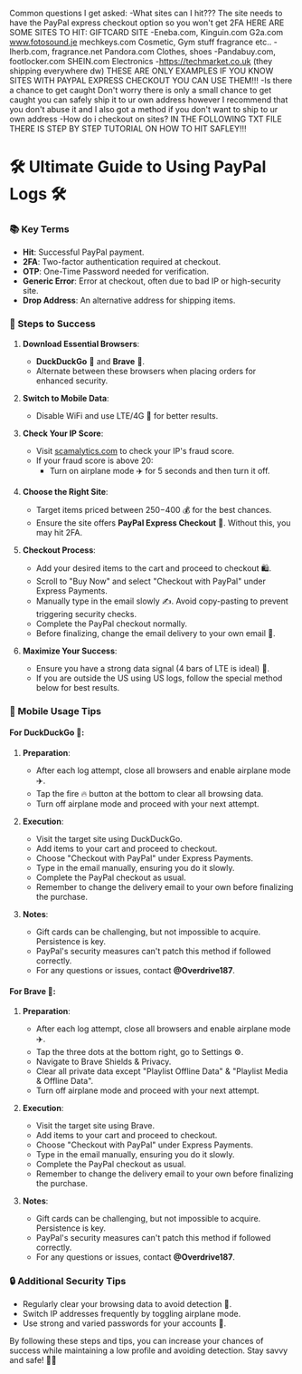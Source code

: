
Common questions I get asked:
-What sites can I hit???
The site needs to have the PayPal express checkout option so you won't get 2FA
HERE ARE SOME SITES TO HIT:
GIFTCARD SITE
-Eneba.com, Kinguin.com G2a.com www.fotosound.je mechkeys.com
Cosmetic, Gym stuff fragrance etc.. -Iherb.com, fragrance.net Pandora.com
Clothes, shoes
-Pandabuy.com, footlocker.com SHEIN.com
Electronics
-https://techmarket.co.uk (they shipping everywhere dw)
THESE ARE ONLY EXAMPLES IF YOU KNOW SITES WITH PAYPAL EXPRESS CHECKOUT YOU CAN USE THEM!!!
-Is there a chance to get caught
Don't worry there is only a small
chance to get caught you can safely ship it to ur own address however I recommend that you don't abuse it and I also got a method if you don't want to ship to ur own address
-How do i checkout on sites?
IN THE FOLLOWING TXT FILE
THERE IS STEP BY STEP TUTORIAL ON HOW TO HIT SAFLEY!!!

# 🛠️ Ultimate Guide to Using PayPal Logs 🛠️

### 📚 Key Terms
- **Hit**: Successful PayPal payment.
- **2FA**: Two-factor authentication required at checkout.
- **OTP**: One-Time Password needed for verification.
- **Generic Error**: Error at checkout, often due to bad IP or high-security site.
- **Drop Address**: An alternative address for shipping items.

### 🚀 Steps to Success

1. **Download Essential Browsers**:
   - **DuckDuckGo** 🦆 and **Brave** 🦁.
   - Alternate between these browsers when placing orders for enhanced security.

2. **Switch to Mobile Data**:
   - Disable WiFi and use LTE/4G 📶 for better results.

3. **Check Your IP Score**:
   - Visit [scamalytics.com](https://scamalytics.com) to check your IP's fraud score.
   - If your fraud score is above 20:
     - Turn on airplane mode ✈️ for 5 seconds and then turn it off.

4. **Choose the Right Site**:
   - Target items priced between $250-$400 💰 for the best chances.
   - Ensure the site offers **PayPal Express Checkout** 🛒. Without this, you may hit 2FA.

5. **Checkout Process**:
   - Add your desired items to the cart and proceed to checkout 🛍️.
   - Scroll to "Buy Now" and select "Checkout with PayPal" under Express Payments.
   - Manually type in the email slowly ✍️. Avoid copy-pasting to prevent triggering security checks.
   - Complete the PayPal checkout normally.
   - Before finalizing, change the email delivery to your own email 📧.

6. **Maximize Your Success**:
   - Ensure you have a strong data signal (4 bars of LTE is ideal) 📡.
   - If you are outside the US using US logs, follow the special method below for best results.

### 📱 Mobile Usage Tips

#### For DuckDuckGo 🦆:
1. **Preparation**:
   - After each log attempt, close all browsers and enable airplane mode ✈️.
   - Tap the fire 🔥 button at the bottom to clear all browsing data.
   - Turn off airplane mode and proceed with your next attempt.

2. **Execution**:
   - Visit the target site using DuckDuckGo.
   - Add items to your cart and proceed to checkout.
   - Choose "Checkout with PayPal" under Express Payments.
   - Type in the email manually, ensuring you do it slowly.
   - Complete the PayPal checkout as usual.
   - Remember to change the delivery email to your own before finalizing the purchase.

3. **Notes**:
   - Gift cards can be challenging, but not impossible to acquire. Persistence is key.
   - PayPal's security measures can't patch this method if followed correctly.
   - For any questions or issues, contact **@Overdrive187**.

#### For Brave 🦁:
1. **Preparation**:
   - After each log attempt, close all browsers and enable airplane mode ✈️.
   - Tap the three dots at the bottom right, go to Settings ⚙️.
   - Navigate to Brave Shields & Privacy.
   - Clear all private data except "Playlist Offline Data" & "Playlist Media & Offline Data".
   - Turn off airplane mode and proceed with your next attempt.

2. **Execution**:
   - Visit the target site using Brave.
   - Add items to your cart and proceed to checkout.
   - Choose "Checkout with PayPal" under Express Payments.
   - Type in the email manually, ensuring you do it slowly.
   - Complete the PayPal checkout as usual.
   - Remember to change the delivery email to your own before finalizing the purchase.

3. **Notes**:
   - Gift cards can be challenging, but not impossible to acquire. Persistence is key.
   - PayPal's security measures can't patch this method if followed correctly.
   - For any questions or issues, contact **@Overdrive187**.

### 🔒 Additional Security Tips
- Regularly clear your browsing data to avoid detection 🧹.
- Switch IP addresses frequently by toggling airplane mode.
- Use strong and varied passwords for your accounts 🔐.

By following these steps and tips, you can increase your chances of success while maintaining a low profile and avoiding detection. Stay savvy and safe! 🚀✨
